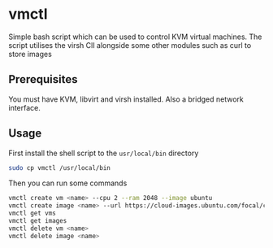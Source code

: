 # vmctl

Simple bash script which can be used to control KVM virtual machines. The script utilises the virsh ClI alongside some other modules such as curl to store images

## Prerequisites

You must have KVM, libvirt and virsh installed. Also a bridged network interface.

## Usage

First install the shell script to the `usr/local/bin` directory

```bash
sudo cp vmctl /usr/local/bin
```

Then you can run some commands

```bash
vmctl create vm <name> --cpu 2 --ram 2048 --image ubuntu
vmctl create image <name> --url https://cloud-images.ubuntu.com/focal/current/focal-server-cloudimg-amd64.img
vmctl get vms
vmctl get images
vmctl delete vm <name>
vmctl delete image <name>
```
